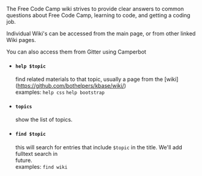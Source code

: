 The Free Code Camp wiki strives to provide clear answers to common questions about Free Code Camp, learning to code, and getting a coding job.

Individual Wiki's can be accessed from the main page, or from other linked Wiki pages.  

You can also access them from Gitter using Camperbot 

- #### **`help $topic`**  
  find related materials to that topic, usually a page from the [wiki]
  (https://github.com/bothelpers/kbase/wiki/)  
  examples: `help css` `help bootstrap`

- #### `topics`
  show the list of topics.

- #### `find $topic` 
  this will search for entries that include `$topic` in the title. We'll add fulltext search in    
  future.  
  examples: `find wiki`
